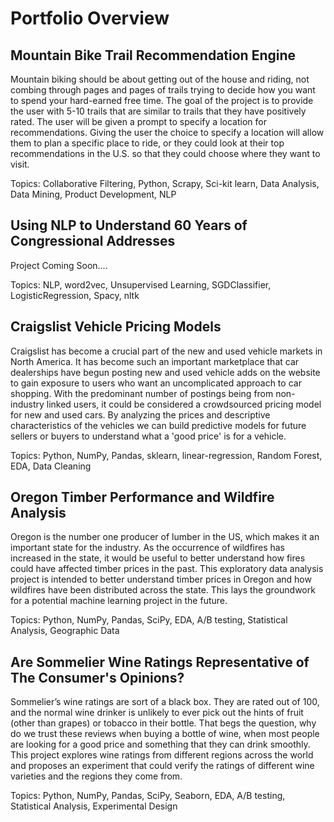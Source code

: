 # Portfolio Overview

## Mountain Bike Trail Recommendation Engine

Mountain biking should be about getting out of the house and riding, not combing through pages and pages of trails trying to decide how you want to spend your hard-earned free time. The goal of the project is to provide the user with 5-10 trails that are similar to trails that they have positively rated. The user will be given a prompt to specify a location for recommendations. Giving the user the choice to specify a location will allow them to plan a specific place to ride, or they could look at their top recommendations in the U.S. so that they could choose where they want to visit.

Topics: Collaborative Filtering, Python, Scrapy, Sci-kit learn, Data Analysis, Data Mining, Product Development, NLP


## Using NLP to Understand 60 Years of Congressional Addresses

  Project Coming Soon....
  
Topics: NLP, word2vec, Unsupervised Learning, SGDClassifier, LogisticRegression, Spacy, nltk

## Craigslist Vehicle Pricing Models
  
  Craigslist has become a crucial part of the new and used vehicle markets in North America. It has become such an important marketplace that car dealerships have begun posting new and used vehicle adds on the website to gain exposure to users who want an uncomplicated approach to car shopping. With the predominant number of postings being from non-industry linked users, it could be considered a crowdsourced pricing model for new and used cars. By analyzing the prices and descriptive characteristics of the vehicles we can build predictive models for future sellers or buyers to understand what a 'good price' is for a vehicle.

Topics: Python, NumPy, Pandas, sklearn, linear-regression, Random Forest, EDA, Data Cleaning

## Oregon Timber Performance and Wildfire Analysis
  
  Oregon is the number one producer of lumber in the US, which makes it an important state for the industry. As the occurrence of wildfires has increased in the state, it would be useful to better understand how fires could have affected timber prices in the past. This exploratory data analysis project is intended to better understand timber prices in Oregon and how wildfires have been distributed across the state. This lays the groundwork for a potential machine learning project in the future.

Topics: Python, NumPy, Pandas, SciPy, EDA, A/B testing, Statistical Analysis, Geographic Data


## Are Sommelier Wine Ratings Representative of The Consumer's Opinions?

  Sommelier’s wine ratings are sort of a black box. They are rated out of 100, and the normal wine drinker is unlikely to ever pick out the hints of fruit (other than grapes) or tobacco in their bottle. That begs the question, why do we trust these reviews when buying a bottle of wine, when most people are looking for a good price and something that they can drink smoothly. This project explores wine ratings from different regions across the world and proposes an experiment that could verify the ratings of different wine varieties and the regions they come from.

Topics: Python, NumPy, Pandas, SciPy, Seaborn, EDA, A/B testing, Statistical Analysis, Experimental Design

